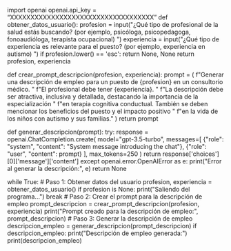 import openai 
openai.api_key = “XXXXXXXXXXXXXXXXXXXXXXXXXXXXXXXXXXX”
def obtener_datos_usuario():
profesion = input("¿Qué tipo de profesional de la salud estás buscando? (por ejemplo, psicóloga, psicopedagoga, fonoaudióloga, terapista ocupacional) ")
experiencia = input("¿Qué tipo de experiencia es relevante para el puesto? (por ejemplo, experiencia en autismo) ")
   	 if profesion.lower() == 'esc':
       		 return None, None
    	return profesion, experiencia


def crear_prompt_descripcion(profesion, experiencia):
prompt = (
f"Generar una descripción de empleo para un puesto de {profesion} en un consultorio médico. "
        		f"El profesional debe tener {experiencia}. "
f"La descripción debe ser atractiva, inclusiva y detallada, destacando la importancia de la especialización "
f"en terapia cognitiva conductual. También se deben mencionar los beneficios del puesto y el impacto positivo "
       		f"en la vida de los niños con autismo y sus familias."
    	)
    	return prompt


def generar_descripcion(prompt):
   	try:
              		response = openai.ChatCompletion.create(
            			model="gpt-3.5-turbo",
            			messages=[
{"role": "system", "content": "System message introducing the chat"},
                			{"role": "user", "content": prompt}
           			 ],
            			max_tokens=250
       		 )
       		 return response['choices'][0]['message']['content']
    	except openai.error.OpenAIError as e:
        		print("Error al generar la descripción:", e)
        		return None


while True:
   	 # Paso 1: Obtener datos del usuario
    	profesion, experiencia = obtener_datos_usuario()
   	 if profesion is None:
       		 print("Saliendo del programa...")
        		break
    	# Paso 2: Crear el prompt para la descripción de empleo
    	prompt_descripcion = crear_prompt_descripcion(profesion, experiencia)
    	print("Prompt creado para la descripción de empleo:", prompt_descripcion)
    	# Paso 3: Generar la descripción de empleo
    	descripcion_empleo = generar_descripcion(prompt_descripcion)
    	if descripcion_empleo:
        		print("Descripción de empleo generada:")
        		print(descripcion_empleo)
